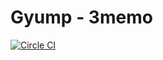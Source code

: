 # Gyump - 3memo

[![Circle CI](https://circleci.com/gh/masui/Gyump.svg?style=svg)](https://circleci.com/gh/masui/Gyump)



